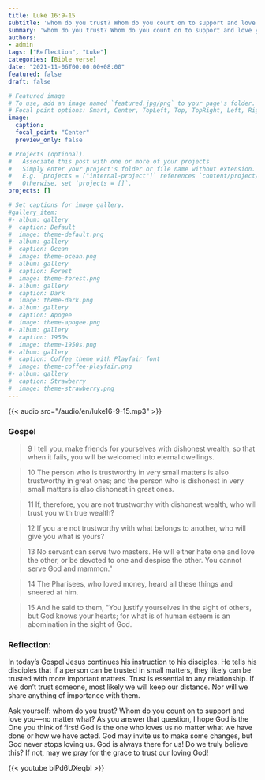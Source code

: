 ```yaml
---
title: Luke 16:9-15
subtitle: 'whom do you trust? Whom do you count on to support and love you—no matter what? '
summary: 'whom do you trust? Whom do you count on to support and love you—no matter what? '
authors:
- admin
tags: ["Reflection", "Luke"]
categories: [Bible verse]
date: "2021-11-06T00:00:00+08:00"
featured: false
draft: false

# Featured image
# To use, add an image named `featured.jpg/png` to your page's folder.
# Focal point options: Smart, Center, TopLeft, Top, TopRight, Left, Right, BottomLeft, Bottom, BottomRight
image:
  caption:
  focal_point: "Center"
  preview_only: false

# Projects (optional).
#   Associate this post with one or more of your projects.
#   Simply enter your project's folder or file name without extension.
#   E.g. `projects = ["internal-project"]` references `content/project/deep-learning/index.md`.
#   Otherwise, set `projects = []`.
projects: []

# Set captions for image gallery.
#gallery_item:
#- album: gallery
#  caption: Default
#  image: theme-default.png
#- album: gallery
#  caption: Ocean
#  image: theme-ocean.png
#- album: gallery
#  caption: Forest
#  image: theme-forest.png
#- album: gallery
#  caption: Dark
#  image: theme-dark.png
#- album: gallery
#  caption: Apogee
#  image: theme-apogee.png
#- album: gallery
#  caption: 1950s
#  image: theme-1950s.png
#- album: gallery
#  caption: Coffee theme with Playfair font
#  image: theme-coffee-playfair.png
#- album: gallery
#  caption: Strawberry
#  image: theme-strawberry.png
---
```


{{< audio src="/audio/en/luke16-9-15.mp3" >}}

### Gospel
> 9 I tell you, make friends for yourselves with dishonest wealth, so that when it fails, you will be welcomed into eternal dwellings.

> 10 The person who is trustworthy in very small matters is also trustworthy in great ones; and the person who is dishonest in very small matters is also dishonest in great ones.

> 11 If, therefore, you are not trustworthy with dishonest wealth, who will trust you with true wealth?

> 12 If you are not trustworthy with what belongs to another, who will give you what is yours?

> 13 No servant can serve two masters. He will either hate one and love the other, or be devoted to one and despise the other. You cannot serve God and mammon."

> 14 The Pharisees, who loved money, heard all these things and sneered at him.

> 15 And he said to them, "You justify yourselves in the sight of others, but God knows your hearts; for what is of human esteem is an abomination in the sight of God.

### Reflection:
In today’s Gospel Jesus continues his instruction to his disciples. He tells his disciples that if a person can be trusted in small matters, they likely can be trusted with more important matters. Trust is essential to any relationship. If we don’t trust someone, most likely we will keep our distance. Nor will we share anything of importance with them.

Ask yourself: whom do you trust? Whom do you count on to support and love you—no matter what? As you answer that question, I hope God is the One you think of first! God is the one who loves us no matter what we have done or how we have acted. God may invite us to make some changes, but God never stops loving us. God is always there for us! Do we truly believe this? If not, may we pray for the grace to trust our loving God!

{{< youtube blPd6UXeqbI >}}
